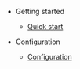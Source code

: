 * Getting started
  * [Quick start](quick-start.md)

* Configuration
  * [Configuration](configuration.md)